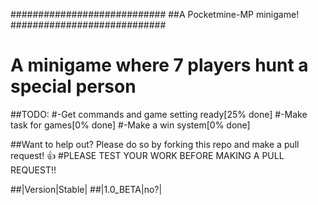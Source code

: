 ############################
##A Pocketmine-MP minigame!
############################
# A minigame where 7 players hunt a special person
##TODO:
#-Get commands and game setting ready[25% done]
#-Make task for games[0% done]
#-Make a win system[0% done]

##Want to help out? Please do so by forking this repo and make a pull request! :+1:
#PLEASE TEST YOUR WORK BEFORE MAKING A PULL REQUEST!!

##|Version|Stable|
##|1.0_BETA|no?|

